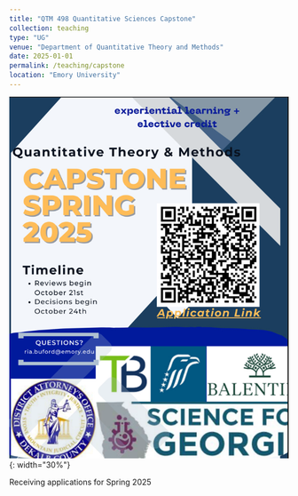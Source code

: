 ```yaml
---
title: "QTM 498 Quantitative Sciences Capstone"
collection: teaching
type: "UG"
venue: "Department of Quantitative Theory and Methods"
date: 2025-01-01
permalink: /teaching/capstone
location: "Emory University"
---
```


![flyer-capstone](/images/flyer.jpeg?raw=true){: width="30%"}

Receiving applications for Spring 2025
